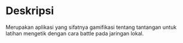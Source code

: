 # Deskripsi
Merupakan aplikasi yang sifatnya gamifikasi tentang tantangan untuk latihan mengetik dengan cara battle pada jaringan lokal.